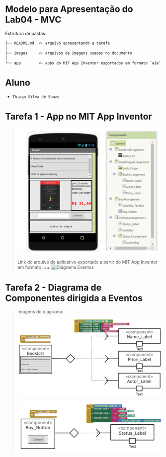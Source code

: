 # Modelo para Apresentação do Lab04 - MVC

Estrutura de pastas:

~~~
├── README.md  <- arquivo apresentando a tarefa
│
├── images     <- arquivos de imagens usadas no documento
│
└── app        <- apps do MIT App Inventor exportados em formato `aia`
~~~

# Aluno
* `Thiago Silva de Souza`

# Tarefa 1 - App no MIT App Inventor

>![Diagrama Eventos](images/Print_App.png)
>
> Link do arquivo do aplicativo exportado a partir do MIT App Inventor em formato `aia`.
![Diagrama Eventos](app/Lab_04.aia)

# Tarefa 2 - Diagrama de Componentes dirigida a Eventos

> Imagens do diagrama:
>
> ![Diagrama Eventos](images/Diagrama_Selecao.png)
>
> ![Diagrama Eventos](images/Diagrama_Venda.png)

